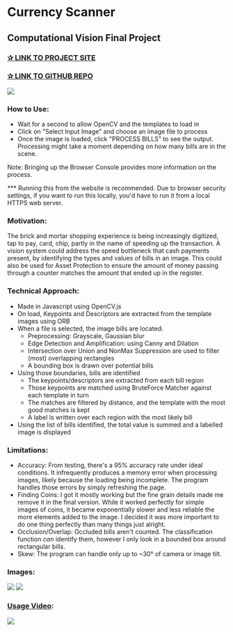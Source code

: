 # Currency Scanner
## Computational Vision Final Project
### [✰ LINK TO PROJECT SITE](https://zaarafa.github.io/Currency-Scanner/)
### [✰ LINK TO GITHUB REPO](https://github.com/ZaarafA/Currency-Scanner)
![](https://i.imgur.com/ssMZHuL.png)

### How to Use:
- Wait for a second to allow OpenCV and the templates to load in
- Click on "Select Input Image" and choose an image file to process
- Once the image is loaded, click "PROCESS BILLS" to see the output. Processing might take a moment depending on how many bills are in the scene.

Note: Bringing up the Browser Console provides more information on the process. 

*** Running this from the website is recommended. Due to browser security settings, if you want to run this locally, you'd have to run it from a local HTTPS web server.

### Motivation:
The brick and mortar shopping experience is being increasingly digitized, tap to pay, card, chip, partly in the name of speeding up the transaction. A vision system could address the speed bottleneck that cash payments present, by identifying the types and values of bills in an image. This could also be used for Asset Protection to ensure the amount of money passing through a counter matches the amount that ended up in the register.

### Technical Approach:
- Made in Javascript using OpenCV.js
- On load, Keypoints and Descriptors are extracted from the template images using ORB
- When a file is selected, the image bills are located:
  - Preprocessing: Grayscale, Gaussian blur
  - Edge Detection and Amplification: using Canny and Dilation
  - Intersection over Union and NonMax Suppression are used to filter (most) overlapping rectangles
  - A bounding box is drawn over potential bills
- Using those boundaries, bills are identified
  - The keypoints/descriptors are extracted from each bill region
  - Those keypoints are matched using BruteForce Matcher against each template in turn
  - The matches are filtered by distance, and the template with the most good matches is kept
  - A label is written over each region with the most likely bill
- Using the list of bills identified, the total value is summed and a labelled image is displayed

### Limitations:
- Accuracy: From testing, there's a 95% accuracy rate under ideal conditions. It infrequently produces a memory error when processing images, likely because the loading being incomplete. The program handles those errors by simply refreshing the page.
- Finding Coins: I got it mostly working but the fine grain details made me remove it in the final version. While it worked perfectly for simple images of coins, it became exponentially slower and less reliable the more elements added to the image. I decided it was more important to do one thing perfectly than many things just alright.
- Occlusion/Overlap: Occluded bills aren't counted. The classification function *can* identify them, however I only look in a bounded box around rectangular bills.
- Skew: The program can handle only up to ~30° of camera or image tilt.


### Images:
![](https://i.imgur.com/YIjO8CU.png)
![](https://i.imgur.com/JFwmMs2.png)
### [Usage Video](https://youtu.be/asrFWLCDb6o):
![](https://i.imgur.com/JLod8dp.gif)